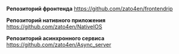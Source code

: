 **Репозиторий фронтенда**
https://github.com/zato4en/frontendrip

**Репозиторий нативного приложения**
https://github.com/zato4en/NativeIOS

**Репозиторий асинхронного сервиса**
https://github.com/zato4en/Async_server
